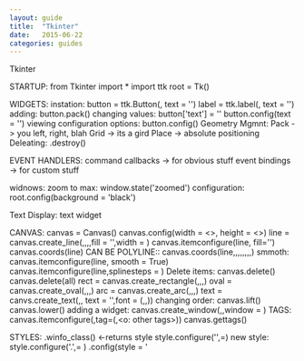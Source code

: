 ```yaml
---
layout: guide
title:  "Tkinter"
date:   2015-06-22
categories: guides
---
```


Tkinter

STARTUP:
    from Tkinter import *
    import ttk
    root = Tk()

WIDGETS:
    instation:
        button = ttk.Button(<parent>, text = '<some text>')
        label = ttk.label(<parent>, text = '<some text>')
    adding:
        button.pack()
    changing values:
        button['text'] = '<some text>'
        button.config(text = '<some text>')
    viewing configuration options:
        button.config()
    Geometry Mgmnt:
        Pack -> you left, right, blah
        Grid -> its a gird
        Place -> absolute positioning
    Deleating:
        <widget>.destroy()

EVENT HANDLERS:
    command callbacks -> for obvious stuff
    event bindings -> for custom stuff

widnows:
    zoom to max:
        window.state('zoomed')
    configuration:
        root.config(background = 'black')

Text Display:
    text widget

CANVAS:
    canvas = Canvas(<parent>)
    canvas.config(width = <>, height = <>)
    line = canvas.create_line(<x1>,<y1>,<x2>,<y2>,fill = '<color>',width = <width>)
    canvas.itemconfigure(line, fill='<color>')
    canvas.coords(line)
    CAN BE POLYLINE::
        canvas.coords(line,<x1>,<y1>,<x2>,<y2>,<x3>,<y3>,<x4>,<y4>)
        smmoth:
            canvas.itemconfigure(line, smooth = True)
            canvas.itemconfigure(line,splinesteps = <numsteps>)
    Delete items:
        canvas.delete(<item>)
        canvas.delete(all)
    rect = canvas.create_rectangle(<x1>,<y1>,<x2>,<y2>)
    oval = canvas.create_oval(<x1>,<y1>,<x2>,<y2>)
    arc = canvas.create_arc(<x1>,<y1>,<x2>,<y2>)
    text = canvs.create_text(<x1>,<y1>, text = '<text>',font = (<name>,<fontsize>,<bold>))
    changing order:
        canvas.lift(<item>)
        canvas.lower(<item>)
    adding a widget:
        canvas.create_window(<x1>,<y1>,window = <widget>)
    TAGS:
        canvas.itemconfigure(<item>,tag=(<tag1>,<o: other tags>))
        canvas.gettags(<item>)

STYLES:
    <item>.winfo_class() <-returns style
    style.configure('<stylename>',<paramater>=<val>)
    new style: 
        style.configure('<newname>.<inherit>',<paramater>=<val> )
    <item>.config(style = '<style>')
    style.layout('<style>')
    style.lookup('<style>','<property>')
    

a nice resource: http://effbot.org/tkinterbook/widget.htm
